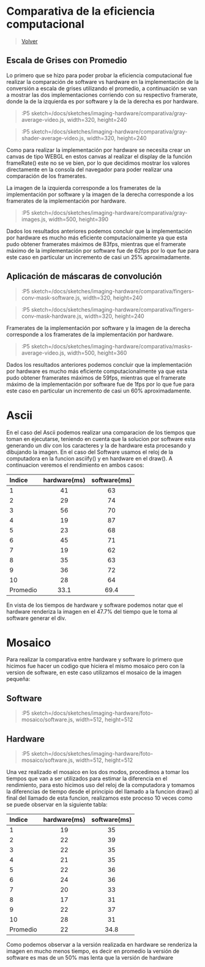 # Comparativa de la eficiencia computacional 

> [Volver](/docs/workshops/imaging-hardware)

## Escala de Grises con Promedio

Lo primero que se hizo para poder probar la eficiencia computacional fue realizar la comparación de software vs hardware en la implementación de la conversión a escala de grises utilizando el promedio, a continuación se van a mostrar las dos implementaciones corriendo con su respectivo framerate, donde la de la izquierda es por software y la de la derecha es por hardware.

> :P5 sketch=/docs/sketches/imaging-hardware/comparativa/gray-average-video.js, width=320, height=240

> :P5 sketch=/docs/sketches/imaging-hardware/comparativa/gray-shader-average-video.js, width=320, height=240

Como para realizar la implementación por hardware se necesita crear un canvas de tipo WEBGL en estos canvas al realizar el display de la función frameRate() este no se ve bien, por lo que decidimos mostrar los valores directamente en la consola del navegador para poder realizar una comparación de los framerates.

La imagen de la izquierda corresponde a los framerates de la implementación por software y la imagen de la derecha corresponde a los framerates de la implementación por hardware.

> :P5 sketch=/docs/sketches/imaging-hardware/comparativa/gray-images.js, width=500, height=390

Dados los resultados anteriores podemos concluir que la implementación por hardware es mucho más eficiente computacionalmente ya que esta pudo obtener framerates máximos de 83fps, mientras que el framerate máximo de la implementación por software fue de 62fps por lo que fue para este caso en particular un incremento de casi un 25% aproximadamente.

## Aplicación de máscaras de convolución 


> :P5 sketch=/docs/sketches/imaging-hardware/comparativa/fingers-conv-mask-software.js, width=320, height=240

> :P5 sketch=/docs/sketches/imaging-hardware/comparativa/fingers-conv-mask-hardware.js, width=320, height=240

Framerates de la implementación por software y la imagen de la derecha corresponde a los framerates de la implementación por hardware.

> :P5 sketch=/docs/sketches/imaging-hardware/comparativa/masks-average-video.js, width=500, height=360

Dados los resultados anteriores podemos concluir que la implementación por hardware es mucho más eficiente computacionalmente ya que esta pudo obtener framerates máximos de 59fps, mientras que el framerate máximo de la implementación por software fue de 1fps por lo que fue para este caso en particular un incremento de casi un 60% aproximadamente.

# Ascii
En el caso del Ascii podemos realizar una comparacion de los tiempos que toman en ejecutarse, teniendo en cuenta que la solucion por software esta generando un div con los caracteres y la de hardware esta procesando y dibujando la imagen. En el caso del Software usamos el reloj de la computadora en la funcion asciify() y en hardware en el draw(). A continuacion veremos el rendimiento en ambos casos:

|Indice| hardware(ms) | software(ms) |
|:---|:----:| :---:|
|1|41|63|
|2|29|74|
|3|56|70|
|4|19|87|
|5|23|68|
|6|45|71|
|7|19|62|
|8|35|63|
|9|36|72|
|10|28|64|
|Promedio| 33.1 |69.4 |

En vista de los tiempos de hardware y software podemos notar que el hardware renderiza la imagen en el 47.7% del tiempo que le toma al software generar el div.

# Mosaico
Para realizar la comparativa entre hardware y software lo primero que hicimos fue hacer un codigo que hiciera el mismo mosaico pero con la version de software, en este caso utilizamos el mosaico de la imagen pequeña:

## Software
> :P5 sketch=/docs/sketches/imaging-hardware/foto-mosaico/software.js, width=512, height=512

## Hardware
> :P5 sketch=/docs/sketches/imaging-hardware/foto-mosaico/software.js, width=512, height=512

Una vez realizado el mosaico en los dos modos, procedimos a tomar los tiempos que van a ser utilizados para estimar la diferencia en el rendimiento, para esto hicimos uso del reloj de la computadora y tomamos la diferencias de tiempo desde el principio del llamado a la funcion draw() al final del llamado de esta funcion, realizamos este proceso 10 veces como se puede observar en la siguiente tabla:

|Indice| hardware(ms) | software(ms) |
|:---|:----:| :---:|
|1|19|35|
|2|22|39|
|3|22|35|
|4|21|35|
|5|22|36|
|6|24|36|
|7|20|33|
|8|17|31|
|9|22|37|
|10|28|31|
|Promedio| 22 |34.8 |

Como podemos observar a la versión realizada en hardware se renderiza la imagen en mucho menos tiempo, es decir en promedio la versión de software es mas de un 50% mas lenta que la versión de hardware
